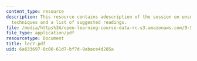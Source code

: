 ```yaml
---
content_type: resource
description: This resource contains adescription of the session on unsupervised learning
  techniques and a list of suggested readings.
file: /media/https%3A/open-learning-course-data-rc.s3.amazonaws.com/9-520-statistical-learning-theory-and-applications-spring-2006/6a6336970c0061d7bf7d9abace4d285a_lec7.pdf
file_type: application/pdf
resourcetype: Document
title: lec7.pdf
uid: 6a633697-0c00-61d7-bf7d-9abace4d285a
---
```

